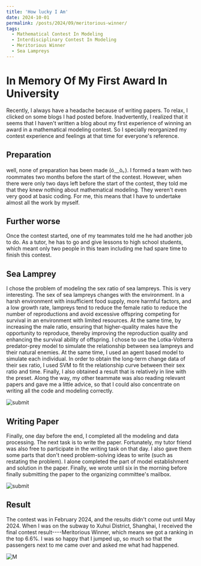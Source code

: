 ```yaml
---
title: 'How lucky I Am'
date: 2024-10-01
permalink: /posts/2024/09/meritorious-winner/
tags:
  - Mathematical Contest In Modeling
  - Interdisciplinary Contest In Modeling
  - Meritorious Winner
  - Sea Lampreys
---
```


In Memory Of My First Award In University
======

Recently, I always have a headache because of writing papers. To relax, I clicked on some blogs I had posted before. Inadvertently, I realized that it seems that I haven't written a blog about my first experience of winning an award in a mathematical modeling contest. So I specially reorganized my contest experience and feelings at that time for everyone's reference.

Preparation
------

well, none of preparation has been made (ó﹏ò｡). I formed a team with two roommates two months before the start of the contest. However, when there were only two days left before the start of the contest, they told me that they knew nothing about mathematical modeling. They weren't even very good at basic coding. For me, this means that I have to undertake almost all the work by myself.

Further worse
------

Once the contest started, one of my teammates told me he had another job to do. As a tutor, he has to go and give lessons to high school students, which meant only two people in this team including me had spare time to finish this contest.

Sea Lamprey
------

I chose the problem of modeling the sex ratio of sea lampreys. This is very interesting. The sex of sea lampreys changes with the environment. In a harsh environment with insufficient food supply, more harmful factors, and a low growth rate, lampreys tend to reduce the female ratio to reduce the number of reproductions and avoid excessive offspring competing for survival in an environment with limited resources. At the same time, by increasing the male ratio, ensuring that higher-quality males have the opportunity to reproduce, thereby improving the reproduction quality and enhancing the survival ability of offspring. I chose to use the Lotka-Volterra predator-prey model to simulate the relationship between sea lampreys and their natural enemies. At the same time, I used an agent based model to simulate each individual. In order to obtain the long-term change data of their sex ratio, I used SVM to fit the relationship curve between their sex ratio and time. Finally, I also obtained a result that is relatively in line with the preset. Along the way, my other teammate was also reading relevant papers and gave me a little advice, so that I could also concentrate on writing all the code and modeling correctly.

![submit](../../../../../images/M/f5.png#pic_center)

Writing Paper
------

Finally, one day before the end, I completed all the modeling and data processing. The next task is to write the paper. Fortunately, my tutor friend was also free to participate in the writing task on that day. I also gave them some parts that don't need problem-solving ideas to write (such as restating the problem). I alone completed the part of model establishment and solution in the paper. Finally, we wrote until six in the morning before finally submitting the paper to the organizing committee's mailbox.


![submit](../../../../../images/M/submit.png#pic_center)

Result
------

The contest was in February 2024, and the results didn't come out until May 2024. When I was on the subway to Xuhui District, Shanghai, I received the final contest result----Meritorious Winner, which means we got a ranking in the top 6.6%. I was so happy that I jumped up, so much so that the passengers next to me came over and asked me what had happened.


![M](../../../../../images/M/meritorious.png#pic_center)